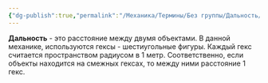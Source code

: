 ```yaml
---
{"dg-publish":true,"permalink":"/Механика/Термины/Без группы/Дальность/","noteIcon":"","created":"2025-07-29T10:23:01.070+03:00","updated":"2025-07-29T00:33:03.279+03:00"}
---
```


**Дальность** - это расстояние между двумя объектами. В данной механике, используются гексы - шестиугольные фигуры. Каждый гекс считается пространством радиусом в 1 метр. Соответственно, если объекты находится на смежных гексах, то между ними расстояние 1 гекс. 